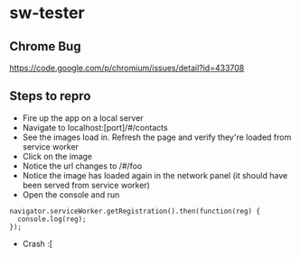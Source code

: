 sw-tester
=========

## Chrome Bug
https://code.google.com/p/chromium/issues/detail?id=433708

## Steps to repro

- Fire up the app on a local server
- Navigate to localhost:[port]/#/contacts
- See the images load in. Refresh the page and verify they're loaded from service worker
- Click on the image
- Notice the url changes to /#/foo
- Notice the image has loaded again in the network panel (it should have been served from service worker)
- Open the console and run
```
navigator.serviceWorker.getRegistration().then(function(reg) {
  console.log(reg);
});
```
- Crash :[
